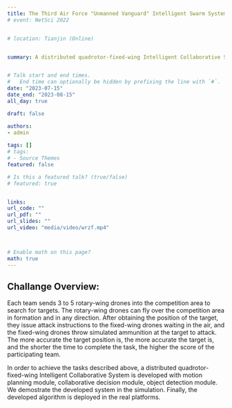 ```yaml
---
title: The Third Air Force "Unmanned Vanguard" Intelligent Swarm System Challenge
# event: NetSci 2022


# location: Tianjin (Online)


summary: A distributed quadrotor-fixed-wing Intelligent Collaborative System for searching and striking in an area.


# Talk start and end times.
#   End time can optionally be hidden by prefixing the line with `#`.
date: "2023-07-15"
date_end: "2023-08-15"
all_day: true

draft: false

authors: 
- admin
  
tags: []
# tags:
# - Source Themes
featured: false

# Is this a featured talk? (true/false)
# featured: true


links:
url_code: ""
url_pdf: ""
url_slides: ""
url_video: "media/video/wrzf.mp4"



# Enable math on this page?
math: true
---
```


## Challange Overview:

Each team sends 3 to 5 rotary-wing drones into the competition area to search for targets. The rotary-wing drones can fly over the competition area in formation and in any direction. After obtaining the position of the target, they issue attack instructions to the fixed-wing drones waiting in the air, and the fixed-wing drones throw simulated ammunition at the target to attack. The more accurate the target position is, the more accurate the target is, and the shorter the time to complete the task, the higher the score of the participating team.

In order to achieve the tasks described above, a distributed quadrotor-fixed-wing Intelligent Collaborative System is developed with motion planning module, collaborative decision module, object detection module. We demostrate the developed system in the simulation. Finally, the developed algorithm is deployed in the real platforms.